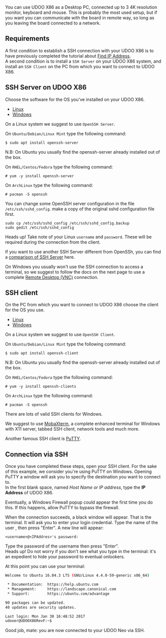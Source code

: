 You can use UDOO X86 as a Desktop PC, connected up to 3 4K resolution monitor, keyboard and mouse. This is probably the most used setup, but if you want you can communicate with the board in remote way, so long as you leaving the board connected to a network.

## Requirements
A first condition to establish a SSH connection with your UDOO X86 is to have previously completed the tutorial about [Find IP Address](../Basic_Setup/Find_IP_Address.html).  
A second condition is to install a `SSH Server` on your UDOO X86 system, and install an `SSH Client` on the PC from which you want to connect to UDOO X86.

## SSH Server on UDOO X86

Choose the software for the OS you've installed on your UDOO X86.

<div>
 <ul id="ssh-server" class="nav nav-tabs" role="tablist">
  <li role="presentation" class="active"><a href="#ssh-linux" aria-controls="linux" role="tab" data-toggle="tab">Linux</a></li>
  <li role="presentation"><a href="#ssh-windows" aria-controls="windows" role="tab" data-toggle="tab">Windows</a></li>
 </ul>

 <div class="tab-content">
  <div role="tabpanel" class="tab-pane active" id="ssh-linux">

On a Linux system we suggest to use `OpenSSH Server`.  

On `Ubuntu/Debian/Linux Mint` type the following command:

    $ sudo apt install openssh-server

N.B: On Ubuntu you usually find the openssh-server already installed out of the box.

On `RHEL/Centos/Fedora` type the following command:

    # yum -y install openssh-server

On `ArchLinux` type the following command:

    # pacman -S openssh

You can change some OpenSSH server configuration in the file `/etc/ssh/sshd_config`.
make a copy of the original sshd configuration file first.

    sudo cp /etc/ssh/sshd_config /etc/ssh/sshd_config.backup
    sudo gedit /etc/ssh/sshd_config

<span class="label label-warning">Heads up!</span> Take note of your Linux `username` and `password`. These will be required during the connection from the client.


If you want to use another SSH Server different from OpenSSh, you can find a [comparison of SSH Server](https://en.wikipedia.org/wiki/Comparison_of_SSH_servers) here.

  </div>
  <div role="tabpanel" class="tab-pane" id="ssh-windows">

On Windows you usually won't use the SSH connection to access a terminal, so we suggest to follow the docs on the next page to use a complete [Remote Desktop (VNC)](../Basic_Setup/Remote_Desktop_(VNC).html) connection.

  </div>
 </div>
</div>
<script>
$('#ssh-server a').click(function (e) {
  e.preventDefault()
  $(this).tab('show')
})
</script>

## SSH client

On the PC from which you want to connect to UDOO X86 choose the client for the OS you use.

<div>
 <ul id="ssh-client" class="nav nav-tabs" role="tablist">
  <li role="presentation" class="active"><a href="#ssh-linux-client" aria-controls="linux-client" role="tab" data-toggle="tab">Linux</a></li>
  <li role="presentation"><a href="#ssh-windows-client" aria-controls="windows-client" role="tab" data-toggle="tab">Windows</a></li>
 </ul>

 <div class="tab-content">
  <div role="tabpanel" class="tab-pane active" id="ssh-linux-client">

On a Linux system we suggest to use `OpenSSH Client`.  

On `Ubuntu/Debian/Linux Mint` type the following command:

    $ sudo apt install openssh-client

N.B: On Ubuntu you usually find the openssh-server already installed out of the box.

On `RHEL/Centos/Fedora` type the following command:

    # yum -y install openssh-clients

On `ArchLinux` type the following command:

    # pacman -S openssh


  </div>
  <div role="tabpanel" class="tab-pane" id="ssh-windows-client">

There are lots of valid SSH clients for Windows.  

We suggest to use [MobaXterm](http://mobaxterm.mobatek.net/), a complete enhanced terminal for Windows with X11 server, tabbed SSH client, network tools and much more.  

Another famous SSH client is [PuTTY](http://www.chiark.greenend.org.uk/~sgtatham/putty/download.html).

  </div>
 </div>
</div>
<script>
$('#ssh-client a').click(function (e) {
  e.preventDefault()
  $(this).tab('show')
})
</script>


## Connection via SSH
Once you have completed these steps, open your SSH client. For the sake of this example, we consider you're using PuTTY on Windows.
Opening PuTTY a window will ask you to specify the destination you want to connect to.  
In the first blank space, named *Host Name or IP address*, type the **IP Address** of UDOO X86.

Eventually, a Windows Firewall popup could appear the first time you do this. If this happens, allow PuTTY to bypass the firewall.

When the connection succeeds, a black window will appear. That is the terminal. It will ask you to enter your login credential. Type the name of the user <username>, then press "Enter".
A new line will appear:

    <username>@<IPAddres>'s password:

Type the password of the username then press "Enter".  
<span class="label label-warning">Heads up!</span> Do not worry if you don't see what you type in the terminal: it's an expedient to hide your password to eventual onlookers.

At this point you can use your terminal:

```bash
Welcome to Ubuntu 16.04.3 LTS (GNU/Linux 4.4.0-59-generic x86_64)

 * Documentation:  https://help.ubuntu.com
 * Management:     https://landscape.canonical.com
 * Support:        https://ubuntu.com/advantage

90 packages can be updated.
40 updates are security updates.

Last login: Mon Jan 30 16:48:52 2017
udooer@UDOOX86RevF:~$


```

Good job, mate: you are now connected to your UDOO Neo via SSH.
